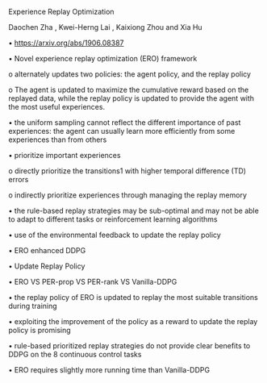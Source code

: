 Experience Replay Optimization

Daochen Zha , Kwei-Herng Lai , Kaixiong Zhou and Xia Hu

•	https://arxiv.org/abs/1906.08387

•	Novel experience replay optimization (ERO) framework

  o	alternately updates two policies: the agent policy, and the replay policy

  o	The agent is updated to maximize the cumulative reward based on the replayed data, while the replay policy is updated to provide the agent with the most useful experiences.

•	the uniform sampling cannot reflect the different importance of past experiences: the agent can usually learn more efficiently from some experiences than from others

•	prioritize important experiences

o	directly prioritize the transitions1 with higher temporal difference (TD) errors

o	indirectly prioritize experiences through managing the replay memory

•	the rule-based replay strategies may be sub-optimal and may not be able to adapt to different tasks or reinforcement learning algorithms

•	use of the environmental feedback to update the replay policy

•	ERO enhanced DDPG

•	Update Replay Policy

•	ERO VS PER-prop VS PER-rank VS Vanilla-DDPG

•	the replay policy of ERO is updated to replay the most suitable transitions during training

•	exploiting the improvement of the policy as a reward to update the replay policy is promising

•	rule-based prioritized replay strategies do not provide clear benefits to DDPG on the 8 continuous control tasks

•	ERO requires slightly more running time than Vanilla-DDPG
